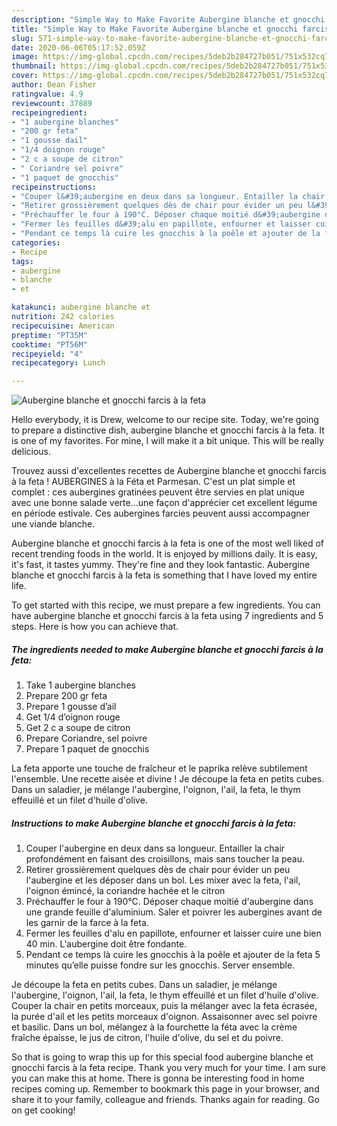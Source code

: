 ```yaml
---
description: "Simple Way to Make Favorite Aubergine blanche et gnocchi farcis à la feta"
title: "Simple Way to Make Favorite Aubergine blanche et gnocchi farcis à la feta"
slug: 571-simple-way-to-make-favorite-aubergine-blanche-et-gnocchi-farcis-a-la-feta
date: 2020-06-06T05:17:52.059Z
image: https://img-global.cpcdn.com/recipes/5deb2b284727b051/751x532cq70/aubergine-blanche-et-gnocchi-farcis-a-la-feta-photo-principale-de-la-recette.jpg
thumbnail: https://img-global.cpcdn.com/recipes/5deb2b284727b051/751x532cq70/aubergine-blanche-et-gnocchi-farcis-a-la-feta-photo-principale-de-la-recette.jpg
cover: https://img-global.cpcdn.com/recipes/5deb2b284727b051/751x532cq70/aubergine-blanche-et-gnocchi-farcis-a-la-feta-photo-principale-de-la-recette.jpg
author: Dean Fisher
ratingvalue: 4.9
reviewcount: 37889
recipeingredient:
- "1 aubergine blanches"
- "200 gr feta"
- "1 gousse dail"
- "1/4 doignon rouge"
- "2 c a soupe de citron"
- " Coriandre sel poivre"
- "1 paquet de gnocchis"
recipeinstructions:
- "Couper l&#39;aubergine en deux dans sa longueur. Entailler la chair profondément en faisant des croisillons, mais sans toucher la peau."
- "Retirer grossièrement quelques dès de chair pour évider un peu l&#39;aubergine et les déposer dans un bol. Les mixer avec la feta, l&#39;ail, l&#39;oignon émincé, la coriandre hachée et le citron"
- "Préchauffer le four à 190°C. Déposer chaque moitié d&#39;aubergine dans une grande feuille d&#39;aluminium. Saler et poivrer les aubergines avant de les garnir de la farce à la feta."
- "Fermer les feuilles d&#39;alu en papillote, enfourner et laisser cuire une bien 40 min. L&#39;aubergine doit être fondante."
- "Pendant ce temps là cuire les gnocchis à la poêle et ajouter de la feta 5 minutes qu’elle puisse fondre sur les gnocchis. Server ensemble."
categories:
- Recipe
tags:
- aubergine
- blanche
- et

katakunci: aubergine blanche et 
nutrition: 242 calories
recipecuisine: American
preptime: "PT35M"
cooktime: "PT56M"
recipeyield: "4"
recipecategory: Lunch

---
```



![Aubergine blanche et gnocchi farcis à la feta](https://img-global.cpcdn.com/recipes/5deb2b284727b051/751x532cq70/aubergine-blanche-et-gnocchi-farcis-a-la-feta-photo-principale-de-la-recette.jpg)

Hello everybody, it is Drew, welcome to our recipe site. Today, we're going to prepare a distinctive dish, aubergine blanche et gnocchi farcis à la feta. It is one of my favorites. For mine, I will make it a bit unique. This will be really delicious.

Trouvez aussi d&#39;excellentes recettes de Aubergine blanche et gnocchi farcis à la feta ! AUBERGINES à la Féta et Parmesan. C&#39;est un plat simple et complet : ces aubergines gratinées peuvent être servies en plat unique avec une bonne salade verte…une façon d&#39;apprécier cet excellent légume en période estivale. Ces aubergines farcies peuvent aussi accompagner une viande blanche.

Aubergine blanche et gnocchi farcis à la feta is one of the most well liked of recent trending foods in the world. It is enjoyed by millions daily. It is easy, it's fast, it tastes yummy. They're fine and they look fantastic. Aubergine blanche et gnocchi farcis à la feta is something that I have loved my entire life.


To get started with this recipe, we must prepare a few ingredients. You can have aubergine blanche et gnocchi farcis à la feta using 7 ingredients and 5 steps. Here is how you can achieve that.

<!--inarticleads1-->

##### The ingredients needed to make Aubergine blanche et gnocchi farcis à la feta:

1. Take 1 aubergine blanches
1. Prepare 200 gr feta
1. Prepare 1 gousse d’ail
1. Get 1/4 d’oignon rouge
1. Get 2 c a soupe de citron
1. Prepare  Coriandre, sel poivre
1. Prepare 1 paquet de gnocchis


La feta apporte une touche de fraîcheur et le paprika relève subtilement l&#39;ensemble. Une recette aisée et divine ! Je découpe la feta en petits cubes. Dans un saladier, je mélange l&#39;aubergine, l&#39;oignon, l&#39;ail, la feta, le thym effeuillé et un filet d&#39;huile d&#39;olive. 

<!--inarticleads2-->

##### Instructions to make Aubergine blanche et gnocchi farcis à la feta:

1. Couper l&#39;aubergine en deux dans sa longueur. Entailler la chair profondément en faisant des croisillons, mais sans toucher la peau.
1. Retirer grossièrement quelques dès de chair pour évider un peu l&#39;aubergine et les déposer dans un bol. Les mixer avec la feta, l&#39;ail, l&#39;oignon émincé, la coriandre hachée et le citron
1. Préchauffer le four à 190°C. Déposer chaque moitié d&#39;aubergine dans une grande feuille d&#39;aluminium. Saler et poivrer les aubergines avant de les garnir de la farce à la feta.
1. Fermer les feuilles d&#39;alu en papillote, enfourner et laisser cuire une bien 40 min. L&#39;aubergine doit être fondante.
1. Pendant ce temps là cuire les gnocchis à la poêle et ajouter de la feta 5 minutes qu’elle puisse fondre sur les gnocchis. Server ensemble.


Je découpe la feta en petits cubes. Dans un saladier, je mélange l&#39;aubergine, l&#39;oignon, l&#39;ail, la feta, le thym effeuillé et un filet d&#39;huile d&#39;olive. Couper la chair en petits morceaux, puis la mélanger avec la feta écrasée, la purée d&#39;ail et les petits morceaux d&#39;oignon. Assaisonner avec sel poivre et basilic. Dans un bol, mélangez à la fourchette la féta avec la crème fraîche épaisse, le jus de citron, l&#39;huile d&#39;olive, du sel et du poivre. 

So that is going to wrap this up for this special food aubergine blanche et gnocchi farcis à la feta recipe. Thank you very much for your time. I am sure you can make this at home. There is gonna be interesting food in home recipes coming up. Remember to bookmark this page in your browser, and share it to your family, colleague and friends. Thanks again for reading. Go on get cooking!
